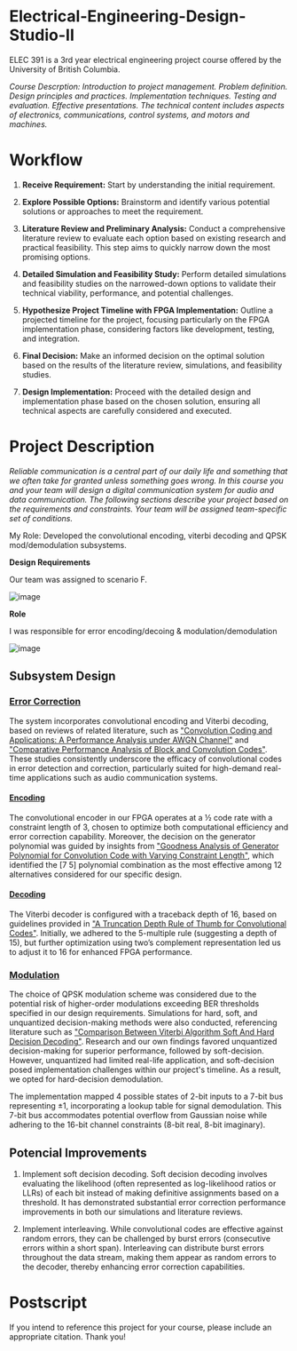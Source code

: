 # Electrical-Engineering-Design-Studio-II
ELEC 391 is a 3rd year electrical engineering project course offered by the University of British Columbia.

*Course Descrption: Introduction to project management. Problem definition. Design principles and practices. Implementation techniques.  Testing and evaluation. Effective presentations. The technical content includes aspects of electronics, communications, control systems, and motors and machines.*

# Workflow
1. **Receive Requirement:** Start by understanding the initial requirement.

2. **Explore Possible Options:** Brainstorm and identify various potential solutions or approaches to meet the requirement.

3. **Literature Review and Preliminary Analysis:** Conduct a comprehensive literature review to evaluate each option based on existing research and practical feasibility. This step aims to quickly narrow down the most promising options.

4. **Detailed Simulation and Feasibility Study:** Perform detailed simulations and feasibility studies on the narrowed-down options to validate their technical viability, performance, and potential challenges.

5. **Hypothesize Project Timeline with FPGA Implementation:** Outline a projected timeline for the project, focusing particularly on the FPGA implementation phase, considering factors like development, testing, and integration.

6. **Final Decision:** Make an informed decision on the optimal solution based on the results of the literature review, simulations, and feasibility studies.

7. **Design Implementation:** Proceed with the detailed design and implementation phase based on the chosen solution, ensuring all technical aspects are carefully considered and executed.

# Project Description
*Reliable communication is a central part of our daily life and something that we often take for
granted unless something goes wrong. In this course you and your team will design a digital
communication system for audio and data communication. The following sections describe your
project based on the requirements and constraints. Your team will be assigned team-specific set
of conditions.*

My Role: Developed the convolutional encoding, viterbi decoding and QPSK mod/demodulation subsystems.

**Design Requirements**

Our team was assigned to scenario F.

![image](https://github.com/vento277/Electrical-Engineering-Design-Studio-II/assets/63937643/49cbfa81-16c9-4130-8360-441391af1118)

**Role**

I was responsible for error encoding/decoing & modulation/demodulation

![image](https://github.com/vento277/Electrical-Engineering-Design-Studio-II/assets/63937643/5993a5e6-7f62-4b1e-983c-becd6fa54cb0)

## Subsystem Design
### [Error Correction](EncDec)
The system incorporates convolutional encoding and Viterbi decoding, based on reviews of related literature, such as ["Convolution Coding and Applications: A Performance Analysis under AWGN Channel"](https://ieeexplore.ieee.org/document/7507304) and ["Comparative Performance Analysis of Block and Convolution Codes"](https://www.ijcaonline.org/archives/volume119/number24/21388-4398/). These studies consistently underscore the efficacy of convolutional codes in error detection and correction, particularly suited for high-demand real-time applications such as audio communication systems.

#### [Encoding](EncDec/CE.v)
The convolutional encoder in our FPGA operates at a ½ code rate with a constraint length of 3, chosen to optimize both computational efficiency and error correction capability. Moreover, the decision on the generator polynomial was guided by insights from ["Goodness Analysis of Generator Polynomial for Convolution Code with Varying Constraint Length"](https://www.ijarcce.com/upload/2016/november-16/IJARCCE%2074.pdf), which identified the [7 5] polynomial combination as the most effective among 12 alternatives considered for our specific design.

#### [Decoding](EncDec/Viterbi_Decoder.v)
The Viterbi decoder is configured with a traceback depth of 16, based on guidelines provided in ["A Truncation Depth Rule of Thumb for Convolutional Codes"](https://ieeexplore.ieee.org/document/4601052). Initially, we adhered to the 5-multiple rule (suggesting a depth of 15), but further optimization using two’s complement representation led us to adjust it to 16 for enhanced FPGA performance.

### [Modulation](ModDemod)
The choice of QPSK modulation scheme was considered due to the potential risk of higher-order modulations exceeding BER thresholds specified in our design requirements. Simulations for hard, soft, and unquantized decision-making methods were also conducted, referencing literature such as ["Comparison Between Viterbi Algorithm Soft And Hard Decision Decoding"](https://www.researchgate.net/publication/228758688_COMPARISON_BETWEEN_VITERBI_ALGORITHM_SOFT_AND_HARD_DECISION_DECODING). Research and our own findings favored unquantized decision-making for superior performance, followed by soft-decision. However, unquantized had limited real-life application, and soft-decision posed implementation challenges within our project's timeline. As a result, we opted for hard-decision demodulation. 

The implementation mapped 4 possible states of 2-bit inputs to a 7-bit bus representing ±1, incorporating a lookup table for signal demodulation. This 7-bit bus accommodates potential overflow from Gaussian noise while adhering to the 16-bit channel constraints (8-bit real, 8-bit imaginary).

## Potencial Improvements
1. Implement soft decision decoding. Soft decision decoding involves evaluating the likelihood (often represented as log-likelihood ratios or LLRs) of each bit instead of making definitive assignments based on a threshold. It has demonstrated substantial error correction performance improvements in both our simulations and literature reviews.

2. Implement interleaving. While convolutional codes are effective against random errors, they can be challenged by burst errors (consecutive errors within a short span). Interleaving can distribute burst errors throughout the data stream, making them appear as random errors to the decoder, thereby enhancing error correction capabilities.

# Postscript
If you intend to reference this project for your course, please include an appropriate citation. Thank you!
